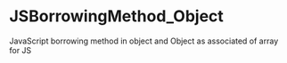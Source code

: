 # JSBorrowingMethod_Object
JavaScript borrowing method in object and Object as associated of array for JS
